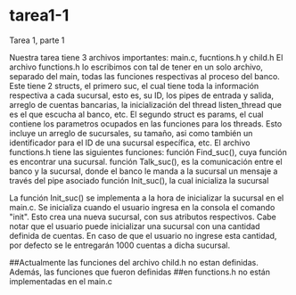 # tarea1-1
Tarea 1, parte 1

Nuestra tarea tiene 3 archivos importantes: main.c, fucntions.h y child.h
El archivo functions.h lo escribimos con tal de tener en un solo archivo, separado del main, 
todas las funciones respectivas al proceso del banco. Este tiene 2 structs, el primero suc, el 
cual tiene toda la información respectiva a cada sucursal, esto es, su ID, los pipes de entrada
y salida, arreglo de cuentas bancarias, la inicialización del thread listen_thread que es el que
escucha al banco, etc. El segundo struct es params, el cual contiene los parametros ocupados en 
las funciones para los threads. Esto incluye un arreglo de sucursales, su tamaño, asi como también 
un identificador para el ID de una sucursal específica, etc. 
El archivo functions.h tiene las siguientes funciones:
función Find_suc(), cuya función es encontrar una sucursal.
función Talk_suc(), es la comunicación entre el banco y la sucursal, donde el banco le manda a la sucursal
un mensaje a través del pipe asociado
función Init_suc(), la cual inicializa la sucursal

La función Init_suc() se implementa a la hora de inicializar la sucursal en el main.c. Se inicializa cuando el
usuario ingresa en la consola el comando "init". Esto crea una nueva sucursal, con sus atributos respectivos.
Cabe notar que el usuario puede inicializar una sucursal con una cantidad definida de cuentas. En caso de que 
el usuario no ingrese esta cantidad, por defecto se le entregarán 1000 cuentas a dicha sucursal.

##Actualmente las funciones del archivo child.h no estan definidas. Además, las funciones que fueron definidas
##en functions.h no están implementadas en el main.c
